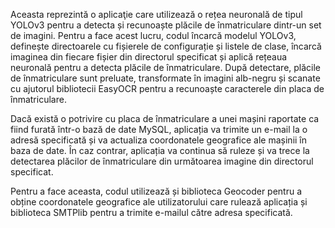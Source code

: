 Aceasta reprezintă o aplicaţie care utilizează o rețea neuronală de tipul YOLOv3 pentru a detecta și recunoaște plăcile de înmatriculare dintr-un set de imagini. Pentru a face acest lucru, codul încarcă modelul YOLOv3, definește directoarele cu fișierele de configurație și listele de clase, încarcă imaginea din fiecare fișier din directorul specificat și aplică rețeaua neuronală pentru a detecta plăcile de înmatriculare. După detectare, plăcile de înmatriculare sunt preluate, transformate în imagini alb-negru și scanate cu ajutorul bibliotecii EasyOCR pentru a recunoaște caracterele din placa de înmatriculare.

Dacă există o potrivire cu placa de înmatriculare a unei mașini raportate ca fiind furată într-o bază de date MySQL, aplicația va trimite un e-mail la o adresă specificată și va actualiza coordonatele geografice ale mașinii în baza de date. În caz contrar, aplicația va continua să ruleze și va trece la detectarea plăcilor de înmatriculare din următoarea imagine din directorul specificat.

Pentru a face aceasta, codul utilizează și biblioteca Geocoder pentru a obține coordonatele geografice ale utilizatorului care rulează aplicația și biblioteca SMTPlib pentru a trimite e-mailul către adresa specificată.
